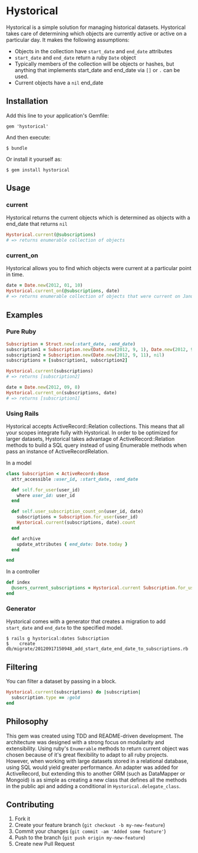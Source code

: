 # Hystorical

Hystorical is a simple solution for managing historical datasets. Hystorical takes care of determining which objects are currently active or active on a particular day. It makes the following assumptions:

* Objects in the collection have `start_date` and `end_date` attributes
* `start_date` and `end_date` return a ruby `Date` object
* Typically members of the collection will be objects or hashes, but anything that implements start_date and end_date via `[]` or `.` can be used.
* Current objects have a `nil` end_date

## Installation

Add this line to your application's Gemfile:

    gem 'hystorical'

And then execute:

    $ bundle

Or install it yourself as:

    $ gem install hystorical

## Usage

### current
Hystorical returns the current objects which is determined as objects with a end_date that returns `nil`
```ruby
Hystorical.current(@subscriptions)
# => returns enumerable collection of objects
```

### current_on

Hystorical allows you to find which objects were current at a particular point in time.

```ruby
date = Date.new(2012, 01, 10)
Hystorical.current_on(@subscriptions, date)
# => returns enumerable collection of objects that were current on January 10th
```


## Examples

### Pure Ruby

```ruby
Subscription = Struct.new(:start_date, :end_date)
subscription1 = Subscription.new(Date.new(2012, 9, 1), Date.new(2012, 9, 10))
subscription2 = Subscription.new(Date.new(2012, 9, 11), nil)
subscriptions = [subscription1, subscription2]

Hystorical.current(subscriptions)
# => returns [subscription2]

date = Date.new(2012, 09, 8)
Hystorical.current_on(subscriptions, date)
# => returns [subscription1]
```

### Using Rails

Hystorical accepts ActiveRecord::Relation collections. This means that all your scopes integrate fully with Hystorical. In order to be optimized for larger datasets, Hystorical takes advantage of ActiveRecord::Relation methods to build a SQL query instead of using Enumerable methods when pass an instance of ActiveRecordRelation.

In a model
```ruby
class Subscription < ActiveRecord::Base
  attr_accessible :user_id, :start_date, :end_date

  def self.for_user(user_id)
    where user_id: user_id
  end

  def self.user_subscription_count_on(user_id, date)
    subscriptions = Subscription.for_user(user_id)
    Hystorical.current(subscriptions, date).count
  end

  def archive
    update_attributes { end_date: Date.today }
  end

end
```

In a controller
```ruby
def index
  @users_current_subscriptions = Hystorical.current Subscription.for_user(params[:user_id])
end
```

### Generator
Hystorical comes with a generator that creates a migration to add `start_date` and `end_date` to the specified model.

```
$ rails g hystorical:dates Subscription
$    create  db/migrate/20120917150948_add_start_date_end_date_to_subscriptions.rb
```

## Filtering

You can filter a dataset by passing in a block.

```ruby
Hystorical.current(subscriptions) do |subscription|
  subscription.type == :gold
end
```

## Philosophy
This gem was created using TDD and README-driven development. The architecture was designed with a strong focus on modularity and extensibility. Using ruby's `Enumerable` methods to return current object was chosen because of it's great flexibility to adapt to all ruby projects. However, when working with large datasets stored in a relational database, using SQL would yield greater performance. An adapter was added for ActiveRecord, but extending this to another ORM (such as DataMapper or Mongoid) is as simple as creating a new class that defines all the methods in the public api and adding a conditional in `Hystorical.delegate_class`.


## Contributing

1. Fork it
2. Create your feature branch (`git checkout -b my-new-feature`)
3. Commit your changes (`git commit -am 'Added some feature'`)
4. Push to the branch (`git push origin my-new-feature`)
5. Create new Pull Request
